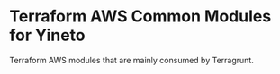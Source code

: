 # Terraform AWS Common Modules for Yineto

Terraform AWS modules that are mainly consumed by Terragrunt.
